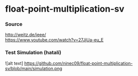 # float-point-multiplication-sv

### Source
http://weitz.de/ieee/  <br />
https://www.youtube.com/watch?v=27JjUa-eu_E  <br />


### Test Simulation (hatali)
![alt text] https://github.com/ninec09/float-point-multiplication-sv/blob/main/simulation.png  <br />